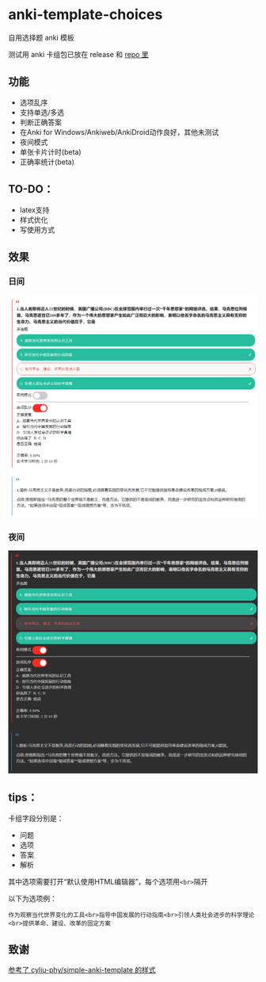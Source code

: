 # anki-template-choices

自用选择题 anki 模板

测试用 anki 卡组包已放在 release 和 [repo 里](for-testing.apkg)

## 功能

- 选项乱序
- 支持单选/多选
- 判断正确答案
- 在Anki for Windows/Ankiweb/AnkiDroid动作良好，其他未测试
- 夜间模式
- 单张卡片计时(beta)
- 正确率统计(beta)

## TO-DO：

- latex支持
- 样式优化
- 写使用方式

## 效果

### 日间

![图片](preview-sun.png)

### 夜间

![图片](preview-night.png)

## tips：

卡组字段分别是：

- 问题
- 选项
- 答案
- 解析

其中选项需要打开“默认使用HTML编辑器”，每个选项用``<br>``隔开

以下为选项例：

``作为观察当代世界变化的工具<br>指导中国发展的行动指南<br>引领人类社会进步的科学理论<br>提供革命、建设、改革的固定方案``

## 致谢
[参考了 cyliu-phy/simple-anki-template 的样式](https://github.com/cyliu-phy/simple-anki-template)
